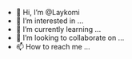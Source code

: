 - 👋 Hi, I’m @Laykomi
- 👀 I’m interested in ...
- 🌱 I’m currently learning ...
- 💞️ I’m looking to collaborate on ...
- 📫 How to reach me ...

<!---
Laykomi/Laykomi is a ✨ special ✨ repository because its `README.md` (this file) appears on your GitHub profile.
You can click the Preview link to take a look at your changes.
--->
